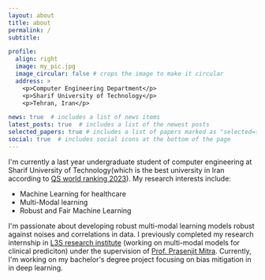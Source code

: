 ```yaml
---
layout: about
title: about
permalink: /
subtitle: 

profile:
  align: right
  image: my_pic.jpg
  image_circular: false # crops the image to make it circular
  address: >
    <p>Computer Engineering Department</p>
    <p>Sharif University of Technology</p>
    <p>Tehran, Iran</p>

news: true  # includes a list of news items
latest_posts: true  # includes a list of the newest posts
selected_papers: true # includes a list of papers marked as "selected={true}"
social: true  # includes social icons at the bottom of the page
---
```


I'm currently a last year undergraduate student of computer engineering at Sharif University of Technology(which is the best university in Iran according to [QS world ranking 2023](https://www.topuniversities.com/university-rankings/world-university-rankings/2023)).
My research interests include:
- Machine Learning for healthcare
- Multi-Modal learning
- Robust and Fair Machine Learning

I'm passionate about developing robust multi-modal learning models robust against noises and correlations in data. I previously completed my research internship in [L3S research institute](https://www.l3s.de/) (working on multi-modal models for clinical prediciton) under the supervision of [Prof. Prasenjit Mitra](https://scholar.google.com/citations?user=8PbgiPkAAAAJ&hl=en). Currently, I'm working on my bachelor's degree project focusing on bias mitigation in in deep learning.
